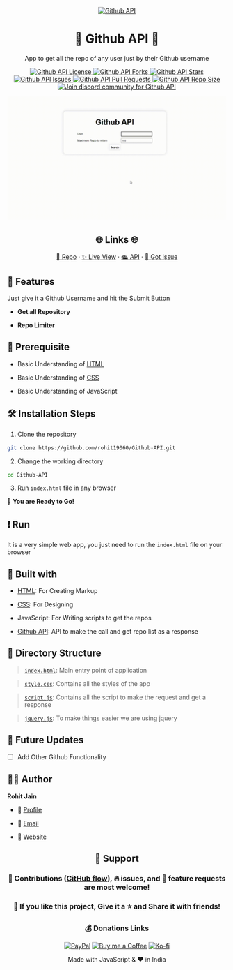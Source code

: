 <p align="center">
  <a href="https://rohit19060.github.io/Github-API/" title="Github API">
    <img src="https://kingtechnologies.in/assets/images/logo.png" width="80px" alt="Github API"/>
  </a>
</p>
<h1 align="center">🌟 Github API 🌟</h1>
<p align="center">App to get all the repo of any user just by their Github username</p>

<p align="center">
<a href="https://github.com/rohit19060/Github-API/blob/master/LICENSE" title="License">
<img src="https://img.shields.io/github/license/rohit19060/Github-API?label=License&logo=Github&style=flat-square" alt="Github API License"/>
</a>
<a href="https://github.com/rohit19060/Github-API/fork" title="Forks">
<img src="https://img.shields.io/github/forks/rohit19060/Github-API?label=Forks&logo=Github&style=flat-square" alt="Github API Forks"/>
</a>
<a href="https://github.com/rohit19060/Github-API/stargazers" title="Stars">
<img src="https://img.shields.io/github/stars/rohit19060/Github-API?label=Stars&logo=Github&style=flat-square" alt="Github API Stars"/>
</a>
<a href="https://github.com/rohit19060/Github-API/issues" title="Issues">
<img src="https://img.shields.io/github/issues/rohit19060/Github-API?label=Issues&logo=Github&style=flat-square" alt="Github API Issues"/>
</a>
<a href="https://github.com/rohit19060/Github-API/pulls" title="Pull Requests">
<img src="https://img.shields.io/github/issues-pr/rohit19060/Github-API?label=Pull%20Requests&logo=Github&style=flat-square" alt="Github API Pull Requests"/>
</a>
<a href="https://github.com/rohit19060/Github-API" title="Repo Size">
<img src="https://img.shields.io/github/repo-size/rohit19060/Github-API?label=Repo%20Size&logo=Github&style=flat-square" alt="Github API Repo Size"/>
</a>
<a href="https://discord.gg/sDDHTPs97M" title="Join Community">
<img src="https://img.shields.io/discord/737854816402800690?color=%236d82cb&label=Join%20Community&logo=discord&logoColor=%23FFFFFF&style=flat-square" alt="Join discord community for Github API"/>
</a>
</p>

<p align="center" title="Github API"><img src="./assets/images/main.gif" alt="Github API"/></p>

<h2 align="center">🌐 Links 🌐</h2>
<p align="center">
    <a href="https://github.com/rohit19060/Github-API" title="Github API">📂 Repo</a>
    ·
    <a href="https://rohit19060.github.io/Github-API/" title="Github API">✨ Live View</a>
    ·
    <a href="https://api.github.com/" title="Github API">🛳 API</a>
    ·
    <a href="https://github.com/rohit19060/Github-API/issues/new/choose" title="🐛Report Bug/🎊Request Feature">🚀 Got Issue</a>
</p>

## 🚀 Features

Just give it a Github Username and hit the Submit Button

- **Get all Repository**

- **Repo Limiter**

## 🦋 Prerequisite

- Basic Understanding of [HTML](https://youtu.be/JHv2jmnrLlA "HTML - First Step Towards Web Development")

- Basic Understanding of [CSS](https://youtu.be/d1tP7ow7HbQ "CSS - Second Step Towards Web Development")

- Basic Understanding of JavaScript

## 🛠️ Installation Steps

1. Clone the repository

```Bash
git clone https://github.com/rohit19060/Github-API.git
```

2. Change the working directory

```Bash
cd Github-API
```

3. Run `index.html` file in any browser

**🎇 You are Ready to Go!**

## ❗ Run

It is a very simple web app, you just need to run the `index.html` file on your browser

## 👷 Built with

- [HTML](https://youtu.be/JHv2jmnrLlA "HTML - First Step Towards Web Development"): For Creating Markup

- [CSS](https://youtu.be/d1tP7ow7HbQ "CSS - Second Step Towards Web Development"): For Designing

- JavaScript: For Writing scripts to get the repos

- [Github API](https://api.github.com/ "Github API"): API to make the call and get repo list as a response

## 📂 Directory Structure

> [`index.html`](https://github.com/Rohit19060/Github-API/blob/main/index.htm "Github API"): Main entry point of application

> [`style.css`](https://github.com/Rohit19060/Github-API/blob/main/style.css "Style"): Contains all the styles of the app

> [`script.js`](https://github.com/Rohit19060/Github-API/blob/main/script.js "Script"): Contains all the script to make the request and get a response

> [`jquery.js`](https://github.com/Rohit19060/Github-API/blob/main/jquery.js "jQuery"): To make things easier we are using jquery

## 🎊 Future Updates

- [ ] Add Other Github Functionality

## 🧑🏻 Author

**Rohit Jain**

- 🌌 [Profile](https://github.com/Rohit19060 "Rohit Jain")

- 🏮 [Email](mailto:rohitjain19060@gmail.com?subject=Hi%20from%20Github%20API "Hi!")

- 🦁 [Website](https://kingtechnologies.in "Welcome")

<h2 align="center">🤝 Support</h2>

<h3 align="center">🎀 Contributions (<a href="https://guides.github.com/introduction/flow" title="GitHub flow">GitHub flow</a>), 🔥 issues, and 🥮 feature requests are most welcome!</h3>

<h3 align="center">💙 If you like this project, Give it a ⭐ and Share it with friends!</h3>
<h3 align="center">💰 Donations Links</h3>
<p align="center">
<a href="https://www.paypal.me/kingrohitJ" title="PayPal"><img src="https://kingtechnologies.in/assets/images/paypal.png" alt="PayPal"/></a>
<a href="https://www.buymeacoffee.com/rohitjain" title="Buy me a Coffee"><img src="https://kingtechnologies.in/assets/images/coffee.png" alt="Buy me a Coffee"/></a>
<a href="https://ko-fi.com/rohitjain" title="Ko-fi"><img src="https://kingtechnologies.in/assets/images/kofi.png" alt="Ko-fi"/></a></a>
</p>

<p align="center">Made with JavaScript & ❤️ in India</p>
